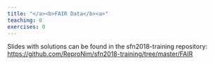 ```yaml
---
title: "</a><b>FAIR Data</b><a>"
teaching: 0
exercises: 0
---
```


Slides with solutions can be found in the sfn2018-training repository: https://github.com/ReproNim/sfn2018-training/tree/master/FAIR
